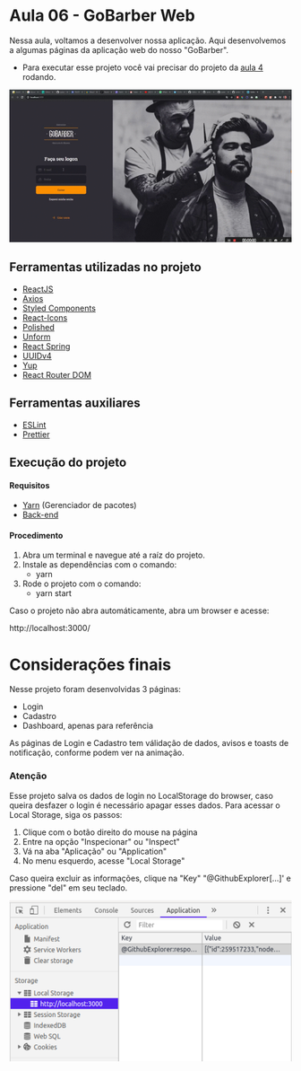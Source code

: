 # Aula 06 - GoBarber Web

Nessa aula, voltamos a desenvolver nossa aplicação. Aqui desenvolvemos a algumas páginas da aplicação web do nosso "GoBarber".

* Para executar esse projeto você vai precisar do projeto da [aula 4](https://github.com/willbp/Bootcamp-GoStack11-rocketseat/tree/master/Nivel02/04iniciando-back-end-gobarber) rodando.

![Imagem](https://github.com/willbp/Bootcamp-GoStack11-rocketseat/blob/master/Nivel03/06gobarber-web/images/browser_auls06.gif)


## Ferramentas utilizadas no projeto

* [ReactJS](https://pt-br.reactjs.org/)
* [Axios](https://github.com/axios/axios)
* [Styled Components](https://styled-components.com/)
* [React-Icons](https://react-icons.github.io/react-icons/)
* [Polished](https://polished.js.org/)
* [Unform](https://github.com/Rocketseat/unform)
* [React Spring](https://www.react-spring.io/)
* [UUIDv4](https://github.com/thenativeweb/uuidv4)
* [Yup](https://github.com/jquense/yup)
* [React Router DOM](https://github.com/ReactTraining/react-router/tree/master/packages/react-router-dom)

## Ferramentas auxiliares

* [ESLint](https://eslint.org/)
* [Prettier](https://prettier.io/)

## Execução do projeto

#### Requisitos
* [Yarn](https://yarnpkg.com/) (Gerenciador de pacotes)
* [Back-end](https://github.com/willbp/Bootcamp-GoStack11-rocketseat/tree/master/Nivel02/04iniciando-back-end-gobarber)

#### Procedimento
1. Abra um terminal e navegue até a raíz do projeto.
2. Instale as dependências com o comando:
	- yarn
3. Rode o projeto com o comando:
	- yarn start

Caso o projeto não abra automáticamente, abra um browser e acesse:

http://localhost:3000/


# Considerações finais

Nesse projeto foram desenvolvidas 3 páginas:
- Login
- Cadastro
- Dashboard, apenas para referência

As páginas de Login e Cadastro tem válidação de dados, avisos e toasts de notificação, conforme podem ver na animação.

### Atenção

Esse projeto salva os dados de login no LocalStorage do browser, caso queira desfazer o login é necessário apagar esses dados.
Para acessar o Local Storage, siga os passos:
1. Clique com o botão direito do mouse na página
2. Entre na opção "Inspecionar" ou "Inspect"
3. Vá na aba "Aplicação" ou  "Application"
4. No menu esquerdo, acesse "Local Storage"

Caso queira excluir as informações, clique na "Key" "@GithubExplorer[...]' e pressione "del" em seu teclado.



![Imagem](https://github.com/willbp/Bootcamp-GoStack11-rocketseat/blob/master/Nivel03/05primeiro-projeto-react/images/LocalStorage.png?raw=true)
